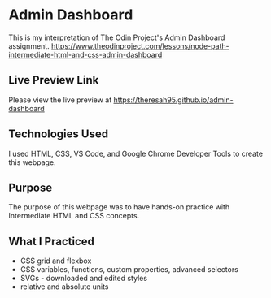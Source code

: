 # Admin Dashboard

This is my interpretation of The Odin Project's Admin Dashboard assignment. https://www.theodinproject.com/lessons/node-path-intermediate-html-and-css-admin-dashboard

## Live Preview Link

Please view the live preview at https://theresah95.github.io/admin-dashboard

## Technologies Used

I used HTML, CSS, VS Code, and Google Chrome Developer Tools to create this webpage.

## Purpose

The purpose of this webpage was to have hands-on practice with Intermediate HTML and CSS concepts. 

## What I Practiced 

 * CSS grid and flexbox
 * CSS variables, functions, custom properties, advanced selectors
 * SVGs - downloaded and edited styles
 * relative and absolute units


